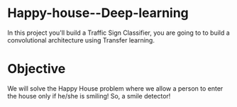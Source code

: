 # Happy-house--Deep-learning
In this project you'll build a Traffic Sign Classifier,  you are going to to build a convolutional architecture using Transfer learning.

# Objective
We will solve the Happy House problem where we allow a person to enter the house only if he/she is smiling! So, a smile detector!

